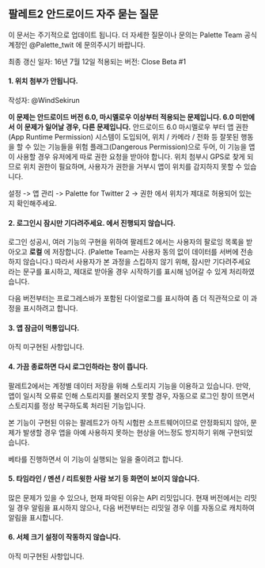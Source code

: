 ## 팔레트2 안드로이드 자주 묻는 질문
이 문서는 주기적으로 업데이트 됩니다. 더 자세한 질문이나 문의는 Palette Team 공식 계정인 @Palette_twit 에 문의주시기 바랍니다.

최종 갱신 일자: 16년 7월 12일
적용되는 버전: Close Beta #1

#### 1. 위치 첨부가 안됩니다. 
작성자: @WindSekirun

**이 문제는 안드로이드 버전 6.0, 마시멜로우 이상부터 적용되는 문제입니다. 6.0 미만에서 이 문제가 일어날 경우, 다른 문제입니다.**
안드로이드 6.0 마시멜로우 부터 앱 권한 (App Runtime Permission) 시스템이 도입되어, 위치 / 카메라 / 전화 등 잘못된 행동을 할 수 있는 기능들을 위험 플래그(Dangerous Permission)으로 두어, 이 기능을 앱이 사용할 경우 유저에게 따로 권한 요청을 받아야 합니다.
위치 첨부시 GPS로 찾게 되므로 위치 권한이 필요하며, 사용자가 권한을 거부시 앱이 위치를 감지하지 못할 수 있습니다.

설정 -> 앱 관리 -> Palette for Twitter 2 -> 권한 에서 위치가 제대로 허용되어 있는지 확인해주세요.

#### 2. 로그인시 잠시만 기다려주세요. 에서 진행되지 않습니다. 

로그인 성공시, 여러 기능의 구현을 위하여 팔레트2 에서는 사용자의 팔로잉 목록을 받아오고 **로컬** 에 저장합니다. (Palette Team는 사용자 동의 없이 데이터를 서버에 전송하지 않습니다.) 
따라서 사용자가 본 과정을 스킵하지 않기 위해, 잠시만 기다려주세요 라는 문구를 표시하고, 제대로 받아올 경우 시작하기를 표시해 넘어갈 수 있게 처리하였습니다.

다음 버전부터는 프로그레스바가 포함된 다이얼로그를 표시하여 좀 더 직관적으로 이 과정을 표시하려고 합니다.

#### 3. 앱 잠금이 먹통입니다.

아직 미구현된 사항입니다.

#### 4. 가끔 종료하면 다시 로그인하라는 창이 뜹니다.

팔레트2에서는 계정별 데이터 저장을 위해 스토리지 기능을 이용하고 있습니다. 만약, 앱이 일시적 오류로 인해 스토리지를 불러오지 못할 경우,
자동으로 로그인 창이 뜨면서 스토리지를 정상 복구하도록 처리된 기능입니다.

본 기능이 구현된 이유는 팔레트2가 아직 시험판 소프트웨어이므로 안정화되지 않아, 문제가 발생할 경우 앱을 아예 사용하지 못하는 현상을 어느정도 방지하기 위해 구현되었습니다.

베타를 진행하면서 이 기능이 실행되는 일을 줄이려고 합니다. 

#### 5. 타임라인 / 멘션 / 리트윗한 사람 보기 등 화면이 보이지 않습니다.

많은 문제가 있을 수 있으나, 현재 파악된 이유는 API 리밋입니다.
현재 버전에서는 리밋일 경우 알림을 표시하지 않으나, 다음 버전부터는 리밋일 경우 이를 자동으로 캐치하여 알림을 표시합니다. 

#### 6. 서체 크기 설정이 작동하지 않습니다.

아직 미구현된 사항입니다.
